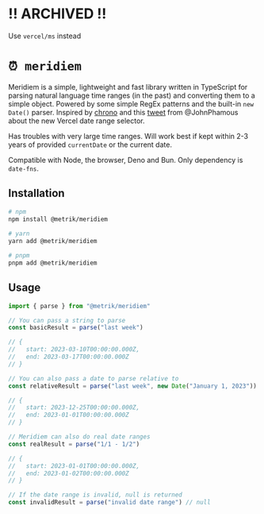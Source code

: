 # !! ARCHIVED !!
Use `vercel/ms` instead

# `⏰ meridiem`

Meridiem is a simple, lightweight and fast library written in TypeScript for parsing natural language time ranges (in the past) and converting them to a simple object. Powered by some simple RegEx patterns and the built-in `new Date()` parser. Inspired by [chrono](
    https://github.com/wanasit/chrono
) and this [tweet](https://twitter.com/JohnPhamous/status/1630763699849015298) from @JohnPhamous about the new Vercel date range selector.

Has troubles with very large time ranges. Will work best if kept within 2-3 years of provided `currentDate` or the current date.

Compatible with Node, the browser, Deno and Bun. Only dependency is `date-fns`.

## Installation

```bash
# npm
npm install @metrik/meridiem
 
# yarn
yarn add @metrik/meridiem

# pnpm
pnpm add @metrik/meridiem
```

## Usage

```js
import { parse } from "@metrik/meridiem"

// You can pass a string to parse
const basicResult = parse("last week")

// {
//   start: 2023-03-10T00:00:00.000Z,
//   end: 2023-03-17T00:00:00.000Z
// }

// You can also pass a date to parse relative to
const relativeResult = parse("last week", new Date("January 1, 2023"))

// {
//   start: 2023-12-25T00:00:00.000Z,
//   end: 2023-01-01T00:00:00.000Z
// }

// Meridiem can also do real date ranges
const realResult = parse("1/1 - 1/2")

// {
//   start: 2023-01-01T00:00:00.000Z,
//   end: 2023-01-02T00:00:00.000Z
// }

// If the date range is invalid, null is returned
const invalidResult = parse("invalid date range") // null
```

